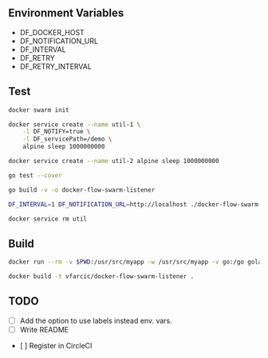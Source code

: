 ## Environment Variables

* DF_DOCKER_HOST
* DF_NOTIFICATION_URL
* DF_INTERVAL
* DF_RETRY
* DF_RETRY_INTERVAL

## Test

```bash
docker swarm init

docker service create --name util-1 \
    -l DF_NOTIFY=true \
    -l DF_servicePath=/demo \
    alpine sleep 1000000000

docker service create --name util-2 alpine sleep 1000000000

go test --cover

go build -v -o docker-flow-swarm-listener

DF_INTERVAL=1 DF_NOTIFICATION_URL=http://localhost ./docker-flow-swarm-listener

docker service rm util
```

## Build

```bash
docker run --rm -v $PWD:/usr/src/myapp -w /usr/src/myapp -v go:/go golang:1.7 bash -c "go get -d -v -t && go build -v -o docker-flow-swarm-listener"

docker build -t vfarcic/docker-flow-swarm-listener .
```

## TODO

- [ ] Add the option to use labels instead env. vars.
- [ ] Write README
- [ ] Register in CircleCI
